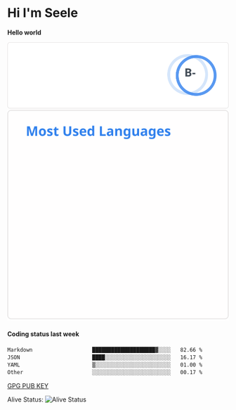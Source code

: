 <h1>Hi I'm Seele</h1>

<b>Hello world</b>

<img src='/assets/stats.svg' alt="Seele's github stats" >

<img src='/assets/top-langs.svg' alt="Seele's github langs">

<h4>Coding status last week </h4>

<!--START_SECTION:waka-->

```txt
Markdown                   ████████████████████▓░░░░   82.66 %
JSON                       ████░░░░░░░░░░░░░░░░░░░░░   16.17 %
YAML                       ▒░░░░░░░░░░░░░░░░░░░░░░░░   01.00 %
Other                      ░░░░░░░░░░░░░░░░░░░░░░░░░   00.17 %
```

<!--END_SECTION:waka-->

[GPG PUB KEY](https://keys.openpgp.org/vks/v1/by-fingerprint/3FCE91BF5B9666B55B67213C4C57B7824A5B6680)

Alive Status: ![Alive Status](https://hc.dvd.moe/badge/60bc779b-9835-415f-9cb9-15fd9d/ZsLaAAbE.svg)
